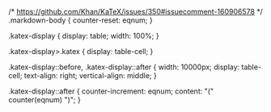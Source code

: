 /* https://github.com/Khan/KaTeX/issues/350#issuecomment-160906578 */
.markdown-body {
    counter-reset: eqnum;
}

.katex-display {
    display: table;
    width: 100%;
}

.katex-display>.katex {
    display: table-cell;
}

.katex-display::before,
.katex-display::after {
    width: 10000px;
    display: table-cell;
    text-align: right;
    vertical-align: middle;
}

.katex-display::after {
    counter-increment: eqnum;
    content: "(" counter(eqnum) ")";
}
